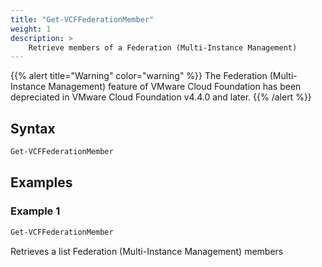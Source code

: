 ```yaml
---
title: "Get-VCFFederationMember"
weight: 1
description: >
    Retrieve members of a Federation (Multi-Instance Management)
---
```


{{% alert title="Warning" color="warning" %}} The Federation (Multi-Instance Management) feature of VMware Cloud Foundation has been depreciated in VMware Cloud Foundation v4.4.0 and later. {{% /alert %}}

## Syntax
``` powershell
Get-VCFFederationMember
```

## Examples
### Example 1
``` powershell
Get-VCFFederationMember
```
Retrieves a list Federation (Multi-Instance Management) members
